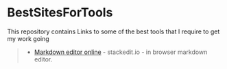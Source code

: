 # BestSitesForTools
This repository contains Links to some of the best tools that I require to get my work going

> - [Markdown editor online](https://stackedit.io/app#)  - stackedit.io - in browser markdown editor.
